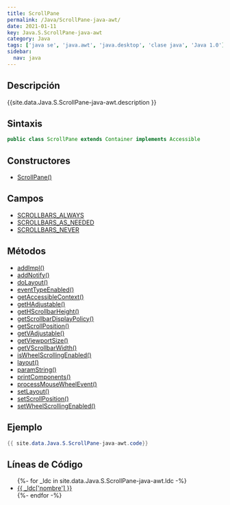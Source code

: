 ```yaml
---
title: ScrollPane
permalink: /Java/ScrollPane-java-awt/
date: 2021-01-11
key: Java.S.ScrollPane-java-awt
category: Java
tags: ['java se', 'java.awt', 'java.desktop', 'clase java', 'Java 1.0']
sidebar: 
  nav: java
---
```


## Descripción
{{site.data.Java.S.ScrollPane-java-awt.description }}

## Sintaxis
~~~java
public class ScrollPane extends Container implements Accessible
~~~

## Constructores
* [ScrollPane()](/Java/ScrollPane-java-awt/ScrollPane/)

## Campos
* [SCROLLBARS_ALWAYS](/Java/ScrollPane-java-awt/SCROLLBARS_ALWAYS)
* [SCROLLBARS_AS_NEEDED](/Java/ScrollPane-java-awt/SCROLLBARS_AS_NEEDED)
* [SCROLLBARS_NEVER](/Java/ScrollPane-java-awt/SCROLLBARS_NEVER)

## Métodos
* [addImpl()](/Java/ScrollPane-java-awt/addImpl)
* [addNotify()](/Java/ScrollPane-java-awt/addNotify)
* [doLayout()](/Java/ScrollPane-java-awt/doLayout)
* [eventTypeEnabled()](/Java/ScrollPane-java-awt/eventTypeEnabled)
* [getAccessibleContext()](/Java/ScrollPane-java-awt/getAccessibleContext)
* [getHAdjustable()](/Java/ScrollPane-java-awt/getHAdjustable)
* [getHScrollbarHeight()](/Java/ScrollPane-java-awt/getHScrollbarHeight)
* [getScrollbarDisplayPolicy()](/Java/ScrollPane-java-awt/getScrollbarDisplayPolicy)
* [getScrollPosition()](/Java/ScrollPane-java-awt/getScrollPosition)
* [getVAdjustable()](/Java/ScrollPane-java-awt/getVAdjustable)
* [getViewportSize()](/Java/ScrollPane-java-awt/getViewportSize)
* [getVScrollbarWidth()](/Java/ScrollPane-java-awt/getVScrollbarWidth)
* [isWheelScrollingEnabled()](/Java/ScrollPane-java-awt/isWheelScrollingEnabled)
* [layout()](/Java/ScrollPane-java-awt/layout)
* [paramString()](/Java/ScrollPane-java-awt/paramString)
* [printComponents()](/Java/ScrollPane-java-awt/printComponents)
* [processMouseWheelEvent()](/Java/ScrollPane-java-awt/processMouseWheelEvent)
* [setLayout()](/Java/ScrollPane-java-awt/setLayout)
* [setScrollPosition()](/Java/ScrollPane-java-awt/setScrollPosition)
* [setWheelScrollingEnabled()](/Java/ScrollPane-java-awt/setWheelScrollingEnabled)

## Ejemplo
~~~java
{{ site.data.Java.S.ScrollPane-java-awt.code}}
~~~

## Líneas de Código
<ul>
{%- for _ldc in site.data.Java.S.ScrollPane-java-awt.ldc -%}
   <li>
       <a href="{{_ldc['url'] }}">{{ _ldc['nombre'] }}</a>
   </li>
{%- endfor -%}
</ul>
